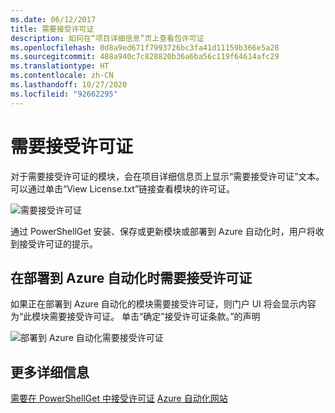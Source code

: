 ```yaml
---
ms.date: 06/12/2017
title: 需要接受许可证
description: 如何在“项目详细信息”页上查看包许可证
ms.openlocfilehash: 0d8a9ed671f7993726bc3fa41d11159b366e5a28
ms.sourcegitcommit: 488a940c7c828820b36a6ba56c119f64614afc29
ms.translationtype: HT
ms.contentlocale: zh-CN
ms.lasthandoff: 10/27/2020
ms.locfileid: "92662295"
---
```

# <a name="require-license-acceptance"></a>需要接受许可证

对于需要接受许可证的模块，会在项目详细信息页上显示“需要接受许可证”文本。 可以通过单击“View License.txt”链接查看模块的许可证。

![需要接受许可证](media/packages-that-require-license-acceptance/RequireLicenseAcceptance.png)

通过 PowerShellGet 安装、保存或更新模块或部署到 Azure 自动化时，用户将收到接受许可证的提示。

## <a name="require-license-acceptance-on-deploy-to-azure-automation"></a>在部署到 Azure 自动化时需要接受许可证

如果正在部署到 Azure 自动化的模块需要接受许可证，则门户 UI 将会显示内容为“此模块需要接受许可证。 单击“确定”接受许可证条款。”的声明

![部署到 Azure 自动化需要接受许可证](media/packages-that-require-license-acceptance/DeployToAzureAutomationRequireLicenseAcceptanceDisclaimer.png)

## <a name="more-details"></a>更多详细信息

[需要在 PowerShellGet 中接受许可证](../../concepts/module-license-acceptance.md)
[Azure 自动化网站](/azure/automation)
